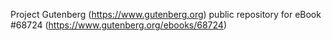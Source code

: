 Project Gutenberg (https://www.gutenberg.org) public repository for
eBook #68724 (https://www.gutenberg.org/ebooks/68724)
